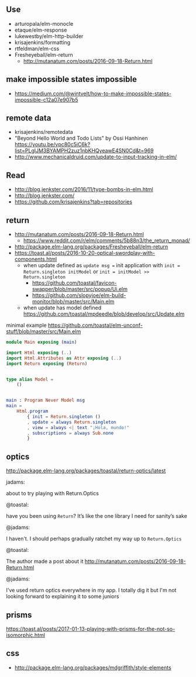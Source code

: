 ## Use

- arturopala/elm-monocle
- etaque/elm-response
- lukewestby/elm-http-builder
- krisajenkins/formatting
- rtfeldman/elm-css
- Fresheyeball/elm-return
  - http://mutanatum.com/posts/2016-09-18-Return.html

## make impossible states impossible

- https://medium.com/@wintvelt/how-to-make-impossible-states-impossible-c12a07e907b5

## remote data

- krisajenkins/remotedata
- "Beyond Hello World and Todo Lists" by Ossi Hanhinen https://youtu.be/vpc80c5iC6k?list=PLglJM3BYAMPH2zuz1nbKHQyeawE4SN0Cd&t=969
- http://www.mechanicaldruid.com/update-to-input-tracking-in-elm/

## Read

- http://blog.jenkster.com/2016/11/type-bombs-in-elm.html
- http://blog.jenkster.com/
- https://github.com/krisajenkins?tab=repositories

## return

- http://mutanatum.com/posts/2016-09-18-Return.html
  - https://www.reddit.com/r/elm/comments/5b88n3/the_return_monad/
- http://package.elm-lang.org/packages/Fresheyeball/elm-return
- https://toast.al/posts/2016-10-20-optical-swordplay-with-components.html
  - when update defined as `update msg =` init application with `init = Return.singleton initModel` or `init = initModel >> Return.singleton`
    - https://github.com/toastal/favicon-swapper/blob/master/src/popup/Ui.elm
    - https://github.com/slopyjoe/elm-build-monitor/blob/master/src/Main.elm
  - when update has model defined https://github.com/toastal/mpdeedle/blob/develop/src/Update.elm

minimal example https://github.com/toastal/elm-unconf-stuff/blob/master/src/Main.elm

```elm
module Main exposing (main)

import Html exposing (..)
import Html.Attributes as Attr exposing (..)
import Return exposing (Return)


type alias Model =
    ()


main : Program Never Model msg
main =
    Html.program
        { init = Return.singleton ()
        , update = always Return.singleton
        , view = always <| text "¡Hola, mundo!"
        , subscriptions = always Sub.none
        }
```

## optics

http://package.elm-lang.org/packages/toastal/return-optics/latest

jadams:

about to try playing with Return.Optics

@toastal:

have you been using `Return`? It’s like the one library I need for sanity’s sake

@jadams:

I haven't. I should perhaps gradually ratchet my way up to `Return.Optics`

@toastal:

The author made a post about it http://mutanatum.com/posts/2016-09-18-Return.html

@jadams:

I've used return optics everywhere in my app. I totally dig it but I'm not looking forward to explaining it to some juniors

## prisms

https://toast.al/posts/2017-01-13-playing-with-prisms-for-the-not-so-isomorphic.html

## css

- http://package.elm-lang.org/packages/mdgriffith/style-elements
